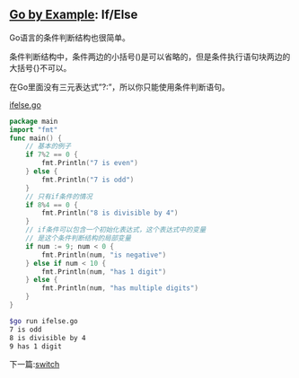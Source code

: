 ## [Go by Example](https://gobyexample.com/): If/Else

Go语言的条件判断结构也很简单。

条件判断结构中，条件两边的小括号()是可以省略的，但是条件执行语句块两边的大括号{}不可以。

在Go里面没有三元表达式”?:”，所以你只能使用条件判断语句。

[ifelse.go](<../src/ifelse.go>)

```go
package main
import "fmt"
func main() {
    // 基本的例子
    if 7%2 == 0 {
        fmt.Println("7 is even")
    } else {
        fmt.Println("7 is odd")
    }
    // 只有if条件的情况
    if 8%4 == 0 {
        fmt.Println("8 is divisible by 4")
    }
    // if条件可以包含一个初始化表达式，这个表达式中的变量
    // 是这个条件判断结构的局部变量
    if num := 9; num < 0 {
        fmt.Println(num, "is negative")
    } else if num < 10 {
        fmt.Println(num, "has 1 digit")
    } else {
        fmt.Println(num, "has multiple digits")
    }
}
```

```bash
$go run ifelse.go
7 is odd
8 is divisible by 4
9 has 1 digit

```

下一篇:[switch](switch.md)